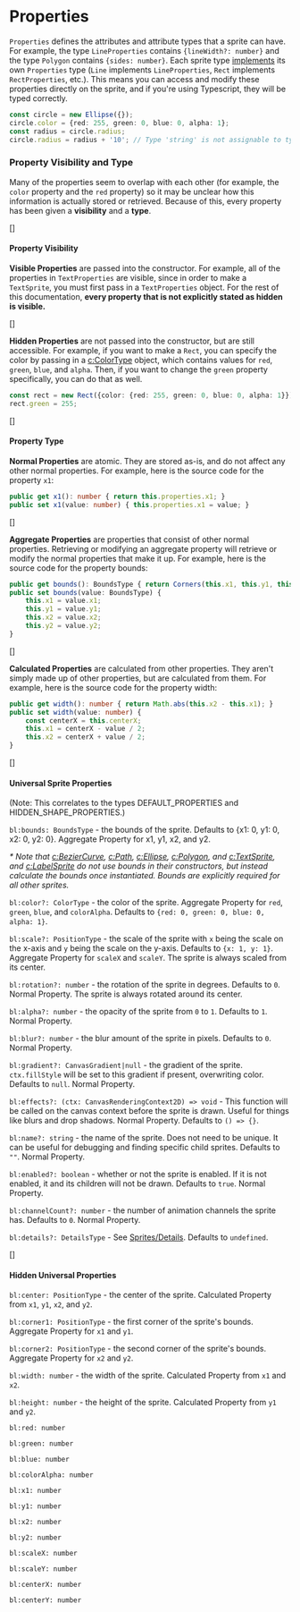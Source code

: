 # Properties

`Properties` defines the attributes and attribute types that a sprite can have. For example, the type `LineProperties` contains `{lineWidth?: number}` and the type `Polygon` contains `{sides: number}`. Each sprite type [implements](https://www.typescriptlang.org/docs/handbook/2/classes.html#implements-clauses) its own `Properties` type (`Line` implements `LineProperties`, `Rect` implements `RectProperties`, etc.). This means you can access and modify these properties directly on the sprite, and if you're using Typescript, they will be typed correctly.

~~~ts
const circle = new Ellipse({});
circle.color = {red: 255, green: 0, blue: 0, alpha: 1};
const radius = circle.radius; 
circle.radius = radius + '10'; // Type 'string' is not assignable to type 'number | [number, number]'.
~~~

### Property Visibility and Type
Many of the properties seem to overlap with each other (for example, the `color` property and the `red` property) so it may be unclear how this information is actually stored or retrieved. Because of this, every property has been given a **visibility** and a **type**.

[]
#### Property Visibility
**Visible Properties** are passed into the constructor. For example, all of the properties in `TextProperties` are visible, since in order to make a `TextSprite`, you must first pass in a `TextProperties` object. For the rest of this documentation, **every property that is not explicitly stated as hidden is visible.**

[]

**Hidden Properties** are not passed into the constructor, but are still accessible. For example, if you want to make a `Rect`, you can specify the color by passing in a [c:ColorType]() object, which contains values for `red`, `green`, `blue`, and `alpha`. Then, if you want to change the `green` property specifically, you can do that as well.

~~~ts
const rect = new Rect({color: {red: 255, green: 0, blue: 0, alpha: 1}});
rect.green = 255;
~~~

[]
#### Property Type
**Normal Properties** are atomic. They are stored as-is, and do not affect any other normal properties. For example, here is the source code for the property `x1`:

~~~ts
public get x1(): number { return this.properties.x1; }
public set x1(value: number) { this.properties.x1 = value; }
~~~

[]

**Aggregate Properties** are properties that consist of other normal properties. Retrieving or modifying an aggregate property will retrieve or modify the normal properties that make it up. For example, here is the source code for the property bounds:

~~~ts
public get bounds(): BoundsType { return Corners(this.x1, this.y1, this.x2, this.y2); }
public set bounds(value: BoundsType) { 
    this.x1 = value.x1;
    this.y1 = value.y1;
    this.x2 = value.x2;
    this.y2 = value.y2;
}
~~~

[]

**Calculated Properties** are calculated from other properties. They aren't simply made up of other properties, but are calculated from them. For example, here is the source code for the property width:

~~~ts
public get width(): number { return Math.abs(this.x2 - this.x1); }
public set width(value: number) { 
    const centerX = this.centerX;
    this.x1 = centerX - value / 2;
    this.x2 = centerX + value / 2;
}
~~~

[]

#### Universal Sprite Properties

(Note: This correlates to the types DEFAULT_PROPERTIES and HIDDEN_SHAPE_PROPERTIES.)

`bl:bounds: BoundsType` - the bounds of the sprite. Defaults to {x1: 0, y1: 0, x2: 0, y2: 0}. Aggregate Property for x1, y1, x2, and y2.

_* Note that [c:BezierCurve](), [c:Path](), [c:Ellipse](), [c:Polygon](), and [c:TextSprite](), and [c:LabelSprite]() do not use bounds in their constructors, but instead calculate the bounds once instantiated. Bounds are explicitly required for all other sprites._

`bl:color?: ColorType` - the color of the sprite. Aggregate Property for `red`, `green`, `blue`, and `colorAlpha`. Defaults to `{red: 0, green: 0, blue: 0, alpha: 1}`.

`bl:scale?: PositionType` - the scale of the sprite with `x` being the scale on the x-axis and `y` being the scale on the y-axis. Defaults to `{x: 1, y: 1}`. Aggregate Property for `scaleX` and `scaleY`. The sprite is always scaled from its center.

`bl:rotation?: number` - the rotation of the sprite in degrees. Defaults to `0`. Normal Property. The sprite is always rotated around its center.

`bl:alpha?: number` - the opacity of the sprite from `0` to `1`. Defaults to `1`. Normal Property.

`bl:blur?: number` - the blur amount of the sprite in pixels. Defaults to `0`. Normal Property.

`bl:gradient?: CanvasGradient|null` - the gradient of the sprite. `ctx.fillStyle` will be set to this gradient if present, overwriting color. Defaults to `null`. Normal Property.

`bl:effects?: (ctx: CanvasRenderingContext2D) => void` - This function will be called on the canvas context before the sprite is drawn. Useful for things like blurs and drop shadows. Normal Property. Defaults to `() => {}`.

`bl:name?: string` - the name of the sprite. Does not need to be unique. It can be useful for debugging and finding specific child sprites. Defaults to `""`. Normal Property.

`bl:enabled?: boolean` - whether or not the sprite is enabled. If it is not enabled, it and its children will not be drawn. Defaults to `true`. Normal Property.

`bl:channelCount?: number` - the number of animation channels the sprite has. Defaults to `0`. Normal Property.

`bl:details?: DetailsType` - See [Sprites/Details](sprites/details). Defaults to `undefined`.

[]
#### Hidden Universal Properties
`bl:center: PositionType` - the center of the sprite. Calculated Property from `x1`, `y1`, `x2`, and `y2`.

`bl:corner1: PositionType` - the first corner of the sprite's bounds. Aggregate Property for `x1` and `y1`.

`bl:corner2: PositionType` - the second corner of the sprite's bounds. Aggregate Property for `x2` and `y2`.

`bl:width: number` - the width of the sprite. Calculated Property from `x1` and `x2`.

`bl:height: number` - the height of the sprite. Calculated Property from `y1` and `y2`.

`bl:red: number`

`bl:green: number`

`bl:blue: number`

`bl:colorAlpha: number`

`bl:x1: number`

`bl:y1: number`

`bl:x2: number`

`bl:y2: number`

`bl:scaleX: number`

`bl:scaleY: number`

`bl:centerX: number`

`bl:centerY: number`
